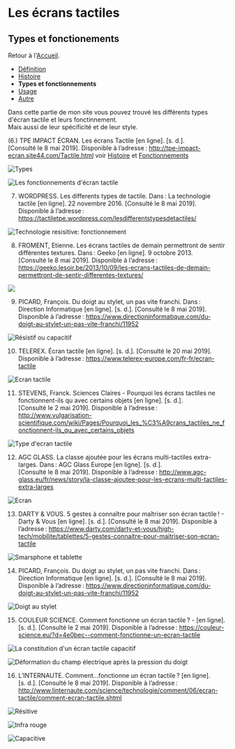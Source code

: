 # Les écrans tactiles
## Types et fonctionements

Retour à l'[Accueil](tactiles.md).

- [Définition](definition.md)
- [Histoire](histoire.md)
- **Types et fonctionnements**
- [Usage](usage.md)
- [Autre](autre.md)

Dans cette partie de mon site vous pouvez trouvé les différents types d'écran tactile et leurs fonctinnement.\
Mais aussi de leur spécificité et de leur style.

(6.) TPE IMPACT ÉCRAN. Les écrans Tactile [en ligne]. [s. d.]. [Consulté le 8 mai 2019]. Disponible à l’adresse : http://tpe-impact-ecran.site44.com/Tactile.html voir [Histoire](histoire.md) et [Fonctionnements](fonctionnement.md)

![Types](https://user-images.githubusercontent.com/50197114/58490277-2b563880-816d-11e9-9d1e-669211bb0a6a.png)

![Les fonctionnements d'écran tactile](https://user-images.githubusercontent.com/50197114/58490179-f6e27c80-816c-11e9-857f-b73d2ab7ef16.png)

7. WORDPRESS. Les differents types de tactile. Dans : La technologie tactile [en ligne]. 22 novembre 2016. [Consulté le 8 mai 2019]. Disponible à l’adresse : https://tactiletpe.wordpress.com/lesdifferentstypesdetactiles/

![Technologie resisitive: fonctionnement](https://user-images.githubusercontent.com/50197114/58733317-80f04680-83f4-11e9-8664-7bec1c7119ff.png)

8. FROMENT, Etienne. Les écrans tactiles de demain permettront de sentir différentes textures. Dans : Geeko [en ligne]. 9 octobre 2013. [Consulté le 8 mai 2019]. Disponible à l’adresse : https://geeko.lesoir.be/2013/10/09/les-ecrans-tactiles-de-demain-permettront-de-sentir-differentes-textures/

![](https://user-images.githubusercontent.com/50197114/58733941-543d2e80-83f6-11e9-8f58-4dc83627d46c.png)

9. PICARD, François. Du doigt au stylet, un pas vite franchi. Dans : Direction Informatique [en ligne]. [s. d.]. [Consulté le 8 mai 2019]. Disponible à l’adresse : https://www.directioninformatique.com/du-doigt-au-stylet-un-pas-vite-franchi/11952

![Résistif ou capacitif](https://user-images.githubusercontent.com/50197114/58735188-eabf1f00-83f9-11e9-819d-ace27dd17bd5.png)

10. TELEREX. Écran tactile [en ligne]. [s. d.]. [Consulté le 20 mai 2019]. Disponible à l’adresse : https://www.telerex-europe.com/fr-fr/ecran-tactile

![Ecran tactile](https://user-images.githubusercontent.com/50197114/58735234-117d5580-83fa-11e9-9440-83891361604d.png)

11. STEVENS, Franck. Sciences Claires - Pourquoi les écrans tactiles ne fonctionnent-ils qu avec certains objets [en ligne]. [s. d.]. [Consulté le 2 mai 2019]. Disponible à l’adresse : http://www.vulgarisation-scientifique.com/wiki/Pages/Pourquoi_les_%C3%A9crans_tactiles_ne_fonctionnent-ils_qu_avec_certains_objets

![Type d'ecran tactile](https://user-images.githubusercontent.com/50197114/58735259-2954d980-83fa-11e9-839c-5ce3fa69b0df.png)

12. AGC GLASS. La classe ajoutée pour les écrans multi-tactiles extra-larges. Dans : AGC Glass Europe [en ligne]. [s. d.]. [Consulté le 8 mai 2019]. Disponible à l’adresse : http://www.agc-glass.eu/fr/news/story/la-classe-ajoutee-pour-les-ecrans-multi-tactiles-extra-larges

![Ecran](https://user-images.githubusercontent.com/50197114/58735339-65883a00-83fa-11e9-9338-b1707f0c8e74.png)

13. DARTY & VOUS. 5 gestes à connaître pour maîtriser son écran tactile ! - Darty &amp; Vous [en ligne]. [s. d.]. [Consulté le 8 mai 2019]. Disponible à l’adresse : https://www.darty.com/darty-et-vous/high-tech/mobilite/tablettes/5-gestes-connaitre-pour-maitriser-son-ecran-tactile

![Smarsphone et tablette](https://user-images.githubusercontent.com/50197114/58496253-ce14b400-8179-11e9-9d70-5cf7e32ce0c3.png)

14. PICARD, François. Du doigt au stylet, un pas vite franchi. Dans : Direction Informatique [en ligne]. [s. d.]. [Consulté le 8 mai 2019]. Disponible à l’adresse : https://www.directioninformatique.com/du-doigt-au-stylet-un-pas-vite-franchi/11952

![Doigt au stylet](https://user-images.githubusercontent.com/50197114/58495500-f7ccdb80-8177-11e9-96a3-d56d7f2b26e3.png)

15. COULEUR SCIENCE. Comment fonctionne un écran tactile ? - [en ligne]. [s. d.]. [Consulté le 2 mai 2019]. Disponible à l’adresse : https://couleur-science.eu/?d=4e0bec--comment-fonctionne-un-ecran-tactile

![La constitution d'un écran tactile capacitif](https://user-images.githubusercontent.com/50197114/58498310-13d37b80-817e-11e9-9a52-1cfa7823d90c.png)

![Déformation du champ électrique après la pression du doigt](https://user-images.githubusercontent.com/50197114/58498412-48473780-817e-11e9-937f-92dc0cf6d920.png)

16. L’INTERNAUTE. Comment...fonctionne un écran tactile ? [en ligne]. [s. d.]. [Consulté le 8 mai 2019]. Disponible à l’adresse : http://www.linternaute.com/science/technologie/comment/06/ecran-tactile/comment-ecran-tactile.shtml

![Résitive](https://user-images.githubusercontent.com/50197114/58499502-99f0c180-8180-11e9-89e1-de9630cd307e.png)

![Infra rouge](https://user-images.githubusercontent.com/50197114/58499506-9c531b80-8180-11e9-99ee-aef9a3115665.png)

![Capacitive](https://user-images.githubusercontent.com/50197114/58499513-9f4e0c00-8180-11e9-8329-bd762956def4.png)

